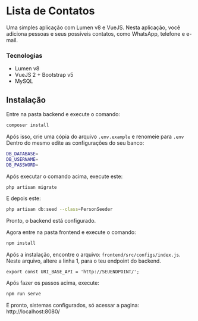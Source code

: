 # Lista de Contatos
Uma simples aplicação com Lumen v8 e VueJS.
Nesta aplicação, você adiciona pessoas e seus possíveis contatos, como WhatsApp, telefone e e-mail.

### Tecnologias

- Lumen v8
- VueJS 2 + Bootstrap v5
- MySQL

## Instalação


Entre na pasta backend e execute o comando:
```sh
composer install
```

Após isso, crie uma cópia do arquivo ```.env.example``` e renomeie para ```.env```
Dentro do mesmo edite as configurações do seu banco:
```sh
DB_DATABASE=
DB_USERNAME=
DB_PASSWORD=
``` 

Após executar o comando acima, execute este:
```sh
php artisan migrate
```

E depois este:
```sh
php artisan db:seed --class=PersonSeeder
```
Pronto, o backend está configurado.

Agora entre na pasta frontend e execute o comando:
```sh
npm install
```

Após a instalação, encontre o arquivo: ```frontend/src/configs/index.js```.
Neste arquivo, altere a linha 1, para o teu endpoint do backend.
```
export const URI_BASE_API = 'http://SEUENDPOINT/';
```

Após fazer os passos acima, execute:
```sh
npm run serve
```

E pronto, sistemas configurados, só acessar a pagina: http://localhost:8080/
